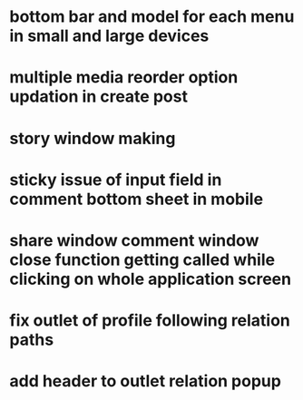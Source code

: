 <!-- # post view complete in pc -->
<!-- # reply in message section while swiping -->
<!-- # add emoji-picker-react -->
<!-- # hover options in each message -->
<!-- # search input zIndex in message window -->
<!-- # increase padding to chat hearder -->
<!-- # touch and hold and normal menu in each chat.. -->

# bottom bar and model for each menu in small and large devices

# multiple media reorder option updation in create post

# story window making

# sticky issue of input field in comment bottom sheet in mobile

# share window comment window close function getting called while clicking on whole application screen

# fix outlet of profile following relation paths

# add header to outlet relation popup
